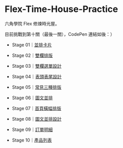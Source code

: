 # Flex-Time-House-Practice
六角學院 Flex 修煉時光屋。　

目前挑戰到第十關（最後一關），CodePen 連結如後：）

 - Stage 01｜[並排卡片](https://codepen.io/YCH06/pen/RwPBrEK)
 
 - Stage 02｜[雙欄排版](https://codepen.io/YCH06/pen/RwPBrEK)
 - Stage 03｜[雙欄選單設計](https://codepen.io/YCH06/pen/oNXMerx)
 - Stage 04｜[表頭表尾設計](https://codepen.io/YCH06/pen/PoqBBdY)
 - Stage 05｜[常見三種排版](https://codepen.io/YCH06/pen/NWqBLjg)
 - Stage 06｜[圖文並排](https://codepen.io/YCH06/pen/QWbBooK?editors=1100)
 - Stage 07｜[首頁橫幅排版](https://codepen.io/YCH06/pen/jOPpRaa)
 - Stage 08｜[圖文並排設計](https://codepen.io/YCH06/pen/bGdjJaR)
 - Stage 09｜[訂單明細](https://codepen.io/YCH06/pen/KKpBjwK)
 - Stage 10｜[產品列表](https://codepen.io/YCH06/pen/wvaEvBO)

